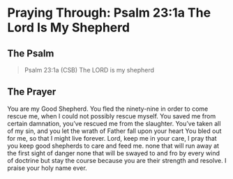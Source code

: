 # Praying Through: Psalm 23:1a The Lord Is My Shepherd

## The Psalm

>Psalm 23:1a (CSB) The LORD is my shepherd

## The Prayer



You are my Good Shepherd.
You fled the ninety-nine
    in order to come rescue me,
  when I could not possibly rescue myself.
You saved me
    from certain damnation,
  you’ve rescued me from the slaughter.
You’ve taken all of my sin,
  and you let the wrath of Father
  fall upon your heart
You bled out for me,
  so that I might live forever.
Lord, keep me in your care,
  I pray that you keep good shepherds
  to care and feed me.
  none that will run away
  at the first sight of danger
  none that will be swayed
  to and fro by every wind of doctrine
  but stay the course because
  you are their strength and resolve.
I praise your holy name ever.
